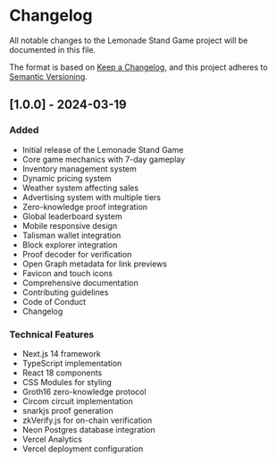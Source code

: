 # Changelog

All notable changes to the Lemonade Stand Game project will be documented in this file.

The format is based on [Keep a Changelog](https://keepachangelog.com/en/1.0.0/),
and this project adheres to [Semantic Versioning](https://semver.org/spec/v2.0.0.html).

## [1.0.0] - 2024-03-19

### Added
- Initial release of the Lemonade Stand Game
- Core game mechanics with 7-day gameplay
- Inventory management system
- Dynamic pricing system
- Weather system affecting sales
- Advertising system with multiple tiers
- Zero-knowledge proof integration
- Global leaderboard system
- Mobile responsive design
- Talisman wallet integration
- Block explorer integration
- Proof decoder for verification
- Open Graph metadata for link previews
- Favicon and touch icons
- Comprehensive documentation
- Contributing guidelines
- Code of Conduct
- Changelog

### Technical Features
- Next.js 14 framework
- TypeScript implementation
- React 18 components
- CSS Modules for styling
- Groth16 zero-knowledge protocol
- Circom circuit implementation
- snarkjs proof generation
- zkVerify.js for on-chain verification
- Neon Postgres database integration
- Vercel Analytics
- Vercel deployment configuration 
